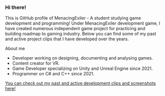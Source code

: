 ### Hi there!

This is GitHub profile of MenacingExiler - A student studying game development and programming!
Under MenacingExiler development game, I have created numerous independent game project for practicing and building roadmap to gaming industry. Below you can find some of my past and active project clips that I have developed over the years.

About me

- Developer working on designing, documenting and analysing games.
- Content creator for VR.
- Game Developer specializing on Unity and Unreal Engine since 2021.
- Programmer on C# and C++ since 2021.


[You can check out my past and active development clips and screenshots here!](https://github.com/MenacingExiler/MenacingExiler/blob/3c4034c1e0d2de15e4f833cbe377021e13d8fa8d/About.md)
